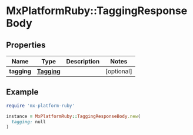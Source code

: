 # MxPlatformRuby::TaggingResponseBody

## Properties

| Name | Type | Description | Notes |
| ---- | ---- | ----------- | ----- |
| **tagging** | [**Tagging**](Tagging.md) |  | [optional] |

## Example

```ruby
require 'mx-platform-ruby'

instance = MxPlatformRuby::TaggingResponseBody.new(
  tagging: null
)
```


